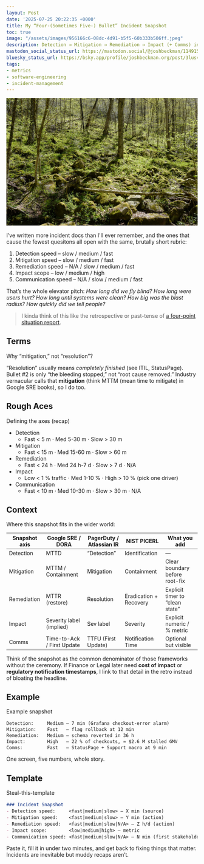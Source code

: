 ```yaml
---
layout: Post
date: '2025-07-25 20:22:35 +0000'
title: My “Four-(Sometimes Five-) Bullet” Incident Snapshot
toc: true
image: "/assets/images/956166c6-08dc-4d91-b5f5-60b333b506ff.jpeg"
description: Detection → Mitigation → Remediation → Impact (+ Comms) in a minute
mastodon_social_status_url: https://mastodon.social/@joshbeckman/114915802512933060
bluesky_status_url: https://bsky.app/profile/joshbeckman.org/post/3lusvsznowj27
tags:
- metrics
- software-engineering
- incident-management
---
```



![A tree falls in the forest](/assets/images/956166c6-08dc-4d91-b5f5-60b333b506ff.jpeg)

I’ve written more incident docs than I'll ever remember, and the ones that cause the fewest quesitons all open with the same, brutally short rubric:

1. Detection speed – slow / medium / fast  
2. Mitigation speed – slow / medium / fast  
3. Remediation speed – N/A / slow / medium / fast  
4. Impact scope – low / medium / high  
5. Communication speed – N/A / slow / medium / fast  <!-- optional -->

That’s the whole elevator pitch: *How long did we fly blind? How long were users hurt? How long until systems were clean? How big was the blast radius? How quickly did we tell people?*

> I kinda think of this like the retrospective or past-tense of [a four-point situation report](https://www.joshbeckman.org/notes/483910961).

## Terms

Why “mitigation,” not “resolution”?  

“Resolution” usually means *completely finished* (see ITIL, StatusPage). Bullet #2 is only “the bleeding stopped,” not “root cause removed.” Industry vernacular calls that **mitigation** (think MTTM (mean time to mitigate) in Google SRE books), so I do too.

## Rough Aces

Defining the axes (recap)

- Detection
  - Fast < 5 m · Med 5-30 m · Slow > 30 m  
- Mitigation
  - Fast < 15 m · Med 15-60 m · Slow > 60 m  
- Remediation
  - Fast < 24 h · Med 24 h-7 d · Slow > 7 d · N/A  
- Impact
  - Low < 1 % traffic · Med 1-10 % · High > 10 % (pick one driver)  
- Communication
  - Fast < 10 m · Med 10-30 m · Slow > 30 m · N/A  

## Context

Where this snapshot fits in the wider world:

| Snapshot axis | Google SRE / DORA | PagerDuty / Atlassian IR | NIST PICERL | What you add |
|---------------|------------------|--------------------------|-------------|--------------|
| Detection | MTTD | “Detection” | Identification | — |
| Mitigation | MTTM / Containment | Mitigation | Containment | Clear boundary before root-fix |
| Remediation | MTTR (restore) | Resolution | Eradication + Recovery | Explicit timer to “clean state” |
| Impact | Severity label (implied) | Sev label | Severity | Explicit numeric / % metric |
| Comms | Time-to-Ack / First Update | TTFU (First Update) | Notification Time | Optional but visible |

Think of the snapshot as the common denominator of those frameworks without the ceremony. If Finance or Legal later need **cost of impact** or **regulatory notification timestamps**, I link to that detail in the retro instead of bloating the headline.

## Example

Example snapshot

```
Detection:     Medium — 7 min (Grafana checkout-error alarm)
Mitigation:    Fast   — flag rollback at 12 min
Remediation:   Medium — schema reverted in 36 h
Impact:        High   — 22 % of checkouts, ≈ $2.6 M stalled GMV
Comms:         Fast   — StatusPage + Support macro at 9 min
```

One screen, five numbers, whole story.

## Template

Steal-this-template

```md
### Incident Snapshot
- Detection speed:     <fast|medium|slow> — X min (source)
- Mitigation speed:    <fast|medium|slow> — Y min (action)
- Remediation speed:   <fast|medium|slow|N/A> — Z h/d (action)
- Impact scope:        <low|medium|high> — metric
- Communication speed: <fast|medium|slow|N/A> — N min (first stakeholder update)  <!-- optional -->
```

Paste it, fill it in under two minutes, and get back to fixing things that matter. Incidents are inevitable but muddy recaps aren’t.
